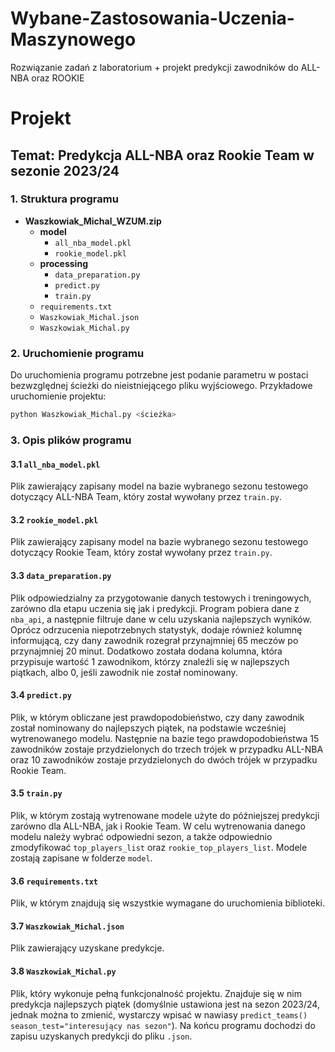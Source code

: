 # Wybane-Zastosowania-Uczenia-Maszynowego
Rozwiązanie zadań z laboratorium + projekt predykcji zawodników do ALL-NBA oraz ROOKIE

# Projekt

## Temat: Predykcja ALL-NBA oraz Rookie Team w sezonie 2023/24

### 1. Struktura programu

- **Waszkowiak_Michal_WZUM.zip**
  - **model**
    - `all_nba_model.pkl`
    - `rookie_model.pkl`
  - **processing**
    - `data_preparation.py`
    - `predict.py`
    - `train.py`
  - `requirements.txt`
  - `Waszkowiak_Michal.json`
  - `Waszkowiak_Michal.py`

### 2. Uruchomienie programu

Do uruchomienia programu potrzebne jest podanie parametru w postaci bezwzględnej ścieżki do nieistniejącego pliku wyjściowego. Przykładowe uruchomienie projektu:

```sh
python Waszkowiak_Michal.py <ścieżka>
```

### 3. Opis plików programu

#### 3.1 `all_nba_model.pkl`

Plik zawierający zapisany model na bazie wybranego sezonu testowego dotyczący ALL-NBA Team, który został wywołany przez `train.py`.

#### 3.2 `rookie_model.pkl`

Plik zawierający zapisany model na bazie wybranego sezonu testowego dotyczący Rookie Team, który został wywołany przez `train.py`.

#### 3.3 `data_preparation.py`

Plik odpowiedzialny za przygotowanie danych testowych i treningowych, zarówno dla etapu uczenia się jak i predykcji. Program pobiera dane z `nba_api`, a następnie filtruje dane w celu uzyskania najlepszych wyników. Oprócz odrzucenia niepotrzebnych statystyk, dodaje również kolumnę informującą, czy dany zawodnik rozegrał przynajmniej 65 meczów po przynajmniej 20 minut. Dodatkowo została dodana kolumna, która przypisuje wartość 1 zawodnikom, którzy znaleźli się w najlepszych piątkach, albo 0, jeśli zawodnik nie został nominowany.

#### 3.4 `predict.py`

Plik, w którym obliczane jest prawdopodobieństwo, czy dany zawodnik został nominowany do najlepszych piątek, na podstawie wcześniej wytrenowanego modelu. Następnie na bazie tego prawdopodobieństwa 15 zawodników zostaje przydzielonych do trzech trójek w przypadku ALL-NBA oraz 10 zawodników zostaje przydzielonych do dwóch trójek w przypadku Rookie Team.

#### 3.5 `train.py`

Plik, w którym zostają wytrenowane modele użyte do późniejszej predykcji zarówno dla ALL-NBA, jak i Rookie Team. W celu wytrenowania danego modelu należy wybrać odpowiedni sezon, a także odpowiednio zmodyfikować `top_players_list` oraz `rookie_top_players_list`. Modele zostają zapisane w folderze `model`.

#### 3.6 `requirements.txt`

Plik, w którym znajdują się wszystkie wymagane do uruchomienia biblioteki.

#### 3.7 `Waszkowiak_Michal.json`

Plik zawierający uzyskane predykcje.

#### 3.8 `Waszkowiak_Michal.py`

Plik, który wykonuje pełną funkcjonalność projektu. Znajduje się w nim predykcja najlepszych piątek (domyślnie ustawiona jest na sezon 2023/24, jednak można to zmienić, wystarczy wpisać w nawiasy `predict_teams()` `season_test="interesujący nas sezon"`). Na końcu programu dochodzi do zapisu uzyskanych predykcji do pliku `.json`.
